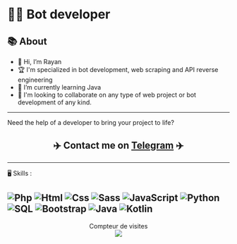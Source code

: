 <h1>👨‍💻 Bot developer</h1>

<h2>📚 About </h2>

- 👋 Hi, I’m Rayan
- 🏆 I'm specialized in bot development, web scraping and API reverse engineering
- 🌱 I’m currently learning Java
- 🚀 I'm looking to collaborate on any type of web project or bot development of any kind.


----

Need the help of a developer to bring your project to life?
<h2 align="center">✈️ Contact me on <a href="https://t.me/rayan960">Telegram</a> ✈️</h2>

----

🖥 Skills :

![Php](https://img.shields.io/badge/-PHP-purple?logo=php&logoColor=white)
![Html](https://img.shields.io/badge/-HTML-e34f26?logo=html5&logoColor=fff)
![Css](https://img.shields.io/badge/-CSS-blue?logo=css3&logoColor=fff)
![Sass](https://img.shields.io/badge/-Sass-pink?logo=sass&logoColor=fff)
![JavaScript](https://img.shields.io/badge/-Javascript-yellow?logo=javascript&logoColor=fff)
![Python](https://img.shields.io/badge/-Python-black?logo=python&logoColor=fff)
![SQL](https://img.shields.io/badge/-SQL-red?logo=bdd&logoColor=fff)
![Bootstrap](https://img.shields.io/badge/-Bootstrap-green?logo=bootstrap&logoColor=fff)
![Java](https://img.shields.io/badge/-Java-orange?logo=java&logoColor=fff)
![Kotlin](https://img.shields.io/badge/-Kotlin-purple?logo=kotlin&logoColor=fff)
----
<p align="center"> 
  Compteur de visites<br>
  <img src="https://profile-counter.glitch.me/rayan38000/count.svg"/>
</p>
